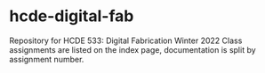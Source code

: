 # hcde-digital-fab
Repository for HCDE 533: Digital Fabrication
Winter 2022
Class assignments are listed on the index page, documentation is split by assignment number.
